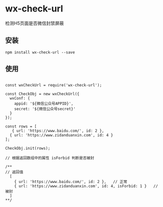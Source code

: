 # wx-check-url
检测H5页面是否微信封禁屏蔽


## 安装
`npm install wx-check-url --save`


## 使用
```

const wxCheckUrl = require('wx-check-url');

const CheckObj = new wxCheckUrl({
  wxConf: {
    appid: '${微信公众号APPID}',
    secret: '${微信公众号secret}'
  }
});

const rows = [
   { url: 'https://www.baidu.com/', id: 2 },
  { url: 'https://www.zidanduanxin.com', id: 4 }
];

CheckObj.init(rows);

// 根据返回数组中的属性 isForbid 判断是否被封

/**
// 返回值
  [
    { url: 'https://www.baidu.com/', id: 2 },   // 正常
    { url: 'https://www.zidanduanxin.com', id: 4, isForbid: 1 }   // 被封
  ]
**/

```